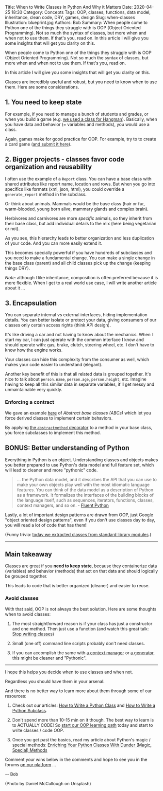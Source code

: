 Title: When to Write Classes in Python And Why it Matters
Date: 2020-04-25 18:30
Category: Concepts
Tags: OOP, classes, functions, data model, inheritance, clean code, DRY, games, design
Slug: when-classes
Illustration: blueprint.jpg
Authors: Bob
Summary: When people come to Python one of the things they struggle with is OOP (Object Oriented Programming). Not so much the syntax of classes, but more when and when not to use them. If that's you, read on. In this article I will give you some insights that will get you clarity on this.

When people come to Python one of the things they struggle with is OOP (Object Oriented Programming). Not so much the syntax of classes, but more when and when not to use them. If that's you, read on.

In this article I will give you some insights that will get you clarity on this.

Classes are incredibly useful and robust, but you need to know when to use them. Here are some considerations.

## 1. You need to keep state

For example, if you need to manage a bunch of students and grades, or when you build a game (e.g. [we used a class for Hangman](https://github.com/pybites/challenges/blob/solutions/10/hangman-pb.py)). Basically, when you have data and behavior (= variables and methods), you would use a class.

Again, games make for good practice for OOP. For example, try to to create a card game ([and submit it here](https://codechalleng.es/challenges/20/)).

## 2. Bigger projects - classes favor code organization and reusability

I often use the example of a `Report` class. You can have a base class with shared attributes like report name, location and rows. But when you go into specifics like formats (xml, json, html), you could override a `generate_report` method in the subclass.

Or think about animals. Mammals would be the base class (hair or fur, warm-blooded, young born alive, mammary glands and complex brain).

Herbivores and carnivores are more _specific_ animals, so they inherit from their base class, but add individual details to the mix (here being vegetarian or not).

As you see, this hierarchy leads to better organization and less duplication of your code. And you can more easily extend it.

This becomes specially powerful if you have hundreds of subclasses and you need to make a fundamental change. You can make a single change in the base class (parent) and all child classes pick up the change (keeping things DRY).

_Note_: although I like inheritance, composition is often preferred because it is more flexible. When I get to a real world use case, I will write another article about it ...

## 3. Encapsulation

You can separate internal vs external interfaces, hiding implementation details. You can better isolate or protect your data, giving consumers of our classes only certain access rights (think API design).

It's like driving a car and not having to know about the mechanics. When I start my car, I can just operate with the common interface I know and should operate with: gas, brake, clutch, steering wheel, etc. I don't have to know how the engine works.

Your classes can hide this complexity from the consumer as well, which makes your code easier to understand (elegant).

Another key benefit of this is that all related data is grouped together. It's nice to talk about `person.name`, `person.age`, `person.height`, etc. Imagine having to keep all this similar data in separate variables, it'll get messy and unmaintainable very quickly.

### Enforcing a contract

We gave an example [here](https://pybit.es/oop-primer.html) of _Abstract base classes (ABCs)_ which let you force derived classes to implement certain behaviors.

By applying [the `abstractmethod` decorator](https://docs.python.org/3/library/abc.html#abc.abstractmethod) to a method in your base class, you force subclasses to implement this method.

## BONUS: Better understanding of Python

Everything in Python is an object. Understanding classes and objects makes you better prepared to use Python's data model and full feature set, which will lead to cleaner and more "pythonic" code.

> ... the Python data model, and it describes the API that you can use to make your own objects play well with the most idiomatic language features. You can think of the data model as a description of Python as a framework. It formalizes the interfaces of the building blocks of the language itself, such as sequences, iterators, functions, classes, context managers, and so on. - [Fluent Python](https://www.oreilly.com/library/view/fluent-python/9781491946237/ch01.html)

Lastly, a lot of important design patterns are drawn from OOP, just Google "object oriented design patterns", even if you don't use classes day to day, you will read a lot of code that has them!

(Funny trivia: [today we extracted classes from standard library modules](https://codechalleng.es/bites/271/).)

---

## Main takeaway

Classes are great if you **need to keep state**, because they containerize data (variables) and behavior (methods) that act on that data and should logically be grouped together.

This leads to code that is better organized (cleaner) and easier to reuse.

### Avoid classes

With that said, OOP is not always the best solution. Here are some thoughts when to avoid classes:

1. The most straightforward reason is if your class has just a constructor and one method. Then just use a function (and watch this great talk: [Stop writing classes](https://www.youtube.com/watch?v=o9pEzgHorH0))

2. Small (one off) command line scripts probably don't need classes.

3. If you can accomplish the same with [a context manager](https://pybit.es/codechallenge09.html) or [a generator](https://pybit.es/generators.html), this might be cleaner and "Pythonic".

---

I hope this helps you decide when to use classes and when not.

Regardless you should have them in your arsenal.

And there is no better way to learn more about them through some of our resources:

1. Check out our articles: [How to Write a Python Class](https://pybit.es/python-classes.html) and [How to Write a Python Subclass](https://pybit.es/python-subclasses.html).

2. Don't spend more than 10-15 min on it though. The best way to learn is to ACTUALLY CODE! So [start our OOP learning path](https://codechalleng.es/bites/paths/oop) today and start to write classes / code OOP.

3. Once you get past the basics, read my article about Python's magic / special methods: [Enriching Your Python Classes With Dunder (Magic, Special) Methods](https://dbader.org/blog/python-dunder-methods)

Comment your wins below in the comments and hope to see you in the forums [on our platform](https://codechalleng.es) ...

-- Bob

(Photo by Daniel McCullough on Unsplash)

